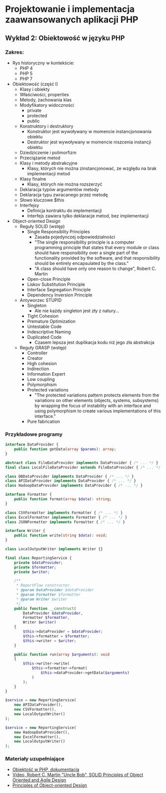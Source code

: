 # Projektowanie i implementacja zaawansowanych aplikacji PHP

## Wykład 2: Obiektowość w języku PHP

### Zakres:

- Rys historyczny w kontekście:
    - PHP 4
    - PHP 5
    - PHP 7
- Obiektowość (część I)
    - Klasy i obiekty
    - Właściwości, properties
    - Metody, zachowania klas
    - Modyfikatory widoczności
        - private
        - protected
        - public
    - Konstruktory i destruktory
        - Konstruktor jest wywoływany w momencie instancjonowania obiektu
        - Destruktor jest wywoływany w momencie niszcenia instancji obiektu
    - Dziedziczenie i polimorfizm
    - Przeciążanie metod
    - Klasy i metody abstrakcyjne
        - Klasy, których nie można zinstancjonować, ze względu na brak implementacji metod
    - Klasy finalne
        - Klasy, których nie można rozszerzyć
    - Deklaracja typów argumentów metody
    - Deklaracja typu zwracanego przez metodę
    - Słowo kluczowe $this
    - Interfejsy
        - Definicja kontraktu do implementacji
        - Interfejs zawiera tylko deklaracje metod, bez implementacji
- Object-oriented Design
    - Reguły SOLID (wstęp)
        - Single Responsiblity Principles
            - Zasada pojedynczej odpowiedzialności
            - "The single responsibility principle is a computer programming principle that states that every module or class should have responsibility over a single part of the functionality provided by the software, and that responsibility should be entirely encapsulated by the class."
            - "A class should have only one reason to change", Robert C. Martin
        - Open-close Principle
        - Liskov Substitution Principle
        - Interface Segregation Principle
        - Dependency Inversion Principle
    - Antyworzec STUPID
        - Singleton
            - Ale nie każdy singleton jest zły z natury...
        - Tight Cohesion
        - Premature Optimization
        - Untestable Code
        - Indescriptive Naming
        - Duplicated Code
            - Czasem lepsza jest duplikacja kodu niż jego zła abstrakcja
    - Reguły GRASP (wstęp)
        - Controller
        - Creator
        - High cohesion
        - Indirection
        - Information Expert
        - Low coupling
        - Polymorphism
        - Protected variations
            - "The protected variations pattern protects elements from the variations on other elements (objects, systems, subsystems) by wrapping the focus of instability with an interface and using polymorphism to create various implementations of this interface."
        - Pure fabrication
     
### Przykładowe programy


```php
interface DataProvider {
    public function getData(array $params): array;
}

abstract class FileDataProvider implements DataProvider { /* ... */ }
final class LocalFileDataProvider extends FileDataProvider { /* ... */ }

class DBDataProvider implements DataProvider { /* ... */ }
class APIDataProvider implements DataProvider { /* ... */ }
class HadoopDataProvider implements DataProvider { /* ... */ }

interface Formatter {
    public function format(array $data): string;
}

class CSVFormatter implements Formatter { /* ... */ }
class ExcelFormatter implements Formatter { /* ... */ }
class JSONFormatter implements Formatter { /* ... */ }

interface Writer {
    public function write(string $data): void;
}

class LocalOutputWriter implements Writer {}

final class ReportingService {
    private $dataProvider;
    private $formatter;
    private $writer;

    /**
     * ReportFlow constructor.
     * @param DataProvider $dataProvider
     * @param Formatter $formatter
     * @param Writer $writer
     */
    public function __construct(
        DataProvider $dataProvider,
        Formatter $formatter,
        Writer $writer)
    {
        $this->dataProvider = $dataProvider;
        $this->formatter = $formatter;
        $this->writer = $writer;
    }

    public function run(array $arguments): void
    {
        $this->writer->write(
            $this->formatter->format(
                $this->dataProvider->getData($arguments)
            )
        );
    }
}

$service = new ReportingService(
    new APIDataProvider(),
    new CSVFormatter(),
    new LocalOutputWriter()
);

$service = new ReportingService(
    new HadoopDataProvider(),
    new ExcelFormatter(),
    new LocalOutputWriter()
);
```

### Materiały uzupełniające

- [Obiektość w PHP, dokumentacja](http://php.net/manual/en/language.oop5.php)
- [Video, Robert C. Martin "Uncle Bob", SOLID Principles of Object Oriented and Agile Design](https://www.youtube.com/watch?v=TMuno5RZNeE)
- [Principles of Object-oriented Design](http://butunclebob.com/ArticleS.UncleBob.PrinciplesOfOod)


